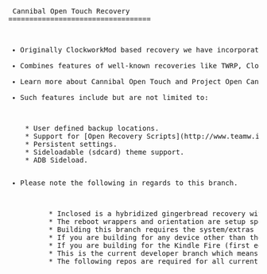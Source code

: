 <pre> Cannibal Open Touch Recovery
==================================

<ul>
<li>Originally ClockworkMod based recovery we have incorporated and updated touch controls originally written by Napstar of Team Utter Chaos.</li>
<li>Combines features of well-known recoveries like TWRP, ClockworkMod and AmonRA to allow users to easily and effortlessly manage their Android-powered devices.</li>
<li>Learn more about Cannibal Open Touch and Project Open Cannibal at [projectopencannibal.net](http://www.projectopencannibal.net/the-project/) or come join as at our [forums](http://forums.projectopencannibal.net/).</li>
<li>Such features include but are not limited to:</li>
</ul>
	* User defined backup locations.
	* Support for [Open Recovery Scripts](http://www.teamw.in/OpenRecoveryScript).
	* Persistent settings.
	* Sideloadable (sdcard) theme support.
	* ADB Sideload.
<ul>
<li>Please note the following in regards to this branch.</li>
<ul>
	* Inclosed is a hybridized gingerbread recovery with backported ext4 and 'Retouch Binaries' for 3.0 boot image compatibility on the Kindle Fire (first edition).
	* The reboot wrappers and orientation are setup specfically for the Kindle Fire (first edition).
	* Building this branch requires the system/extras repo from Jellybean, specfically 'system/extras/ext4_utils' in order to work.
	* If you are building for any device other than the Kindle Fire (first edition) please checkout either our [Gingerbread](https://github.com/ProjectOpenCannibal/android_bootable_recovery/tree/gingerbread)(legacy devices) or [Jellybean](https://github.com/ProjectOpenCannibal/android_bootable_recovery/tree/jellybean)(newer devices, experimental) branches instead.
	* If you are building for the Kindle Fire (first edition) consider checking out a specific tag, they will be the ones labeled landscape.
	* This is the current developer branch which means bugs are expected.
	* The following repos are required for all current builds: [Resources](https://github.com/ProjectOpenCannibal/android_bootable_recovery_res) and [Graphics](https://github.com/ProjectOpenCannibal/android_bootable_recovery_gui/tree/gingerbread).

